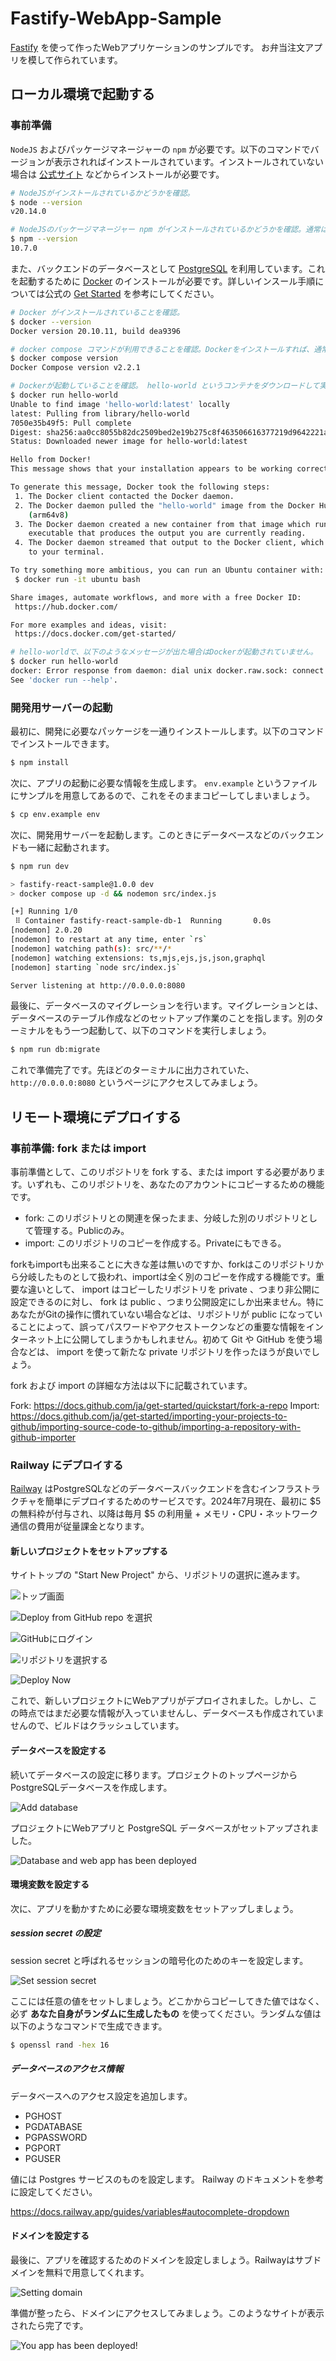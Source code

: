 # Fastify-WebApp-Sample

[Fastify](https://www.fastify.io/) を使って作ったWebアプリケーションのサンプルです。
お弁当注文アプリを模して作られています。

## ローカル環境で起動する

### 事前準備

`NodeJS` およびパッケージマネージャーの `npm` が必要です。以下のコマンドでバージョンが表示されればインストールされています。インストールされていない場合は [公式サイト](https://nodejs.org/ja/) などからインストールが必要です。

```bash
# NodeJSがインストールされているかどうかを確認。
$ node --version
v20.14.0

# NodeJSのパッケージマネージャー npm がインストールされているかどうかを確認。通常はNodeJSが入っていればnpmも一緒に使えるようになるはずです。
$ npm --version
10.7.0
```

また、バックエンドのデータベースとして [PostgreSQL](https://www.postgresql.org/) を利用しています。これを起動するために [Docker](https://www.docker.com/) のインストールが必要です。詳しいインスール手順については公式の [Get Started](https://www.docker.com/get-started/) を参考にしてください。

```bash
# Docker がインストールされていることを確認。
$ docker --version
Docker version 20.10.11, build dea9396

# docker compose コマンドが利用できることを確認。Dockerをインストールすれば、通常 docker ccompose コマンドも一緒に利用できるようになります。
$ docker compose version
Docker Compose version v2.2.1

# Dockerが起動していることを確認。 hello-world というコンテナをダウンロードして実行する。
$ docker run hello-world
Unable to find image 'hello-world:latest' locally
latest: Pulling from library/hello-world
7050e35b49f5: Pull complete
Digest: sha256:aa0cc8055b82dc2509bed2e19b275c8f463506616377219d9642221ab53cf9fe
Status: Downloaded newer image for hello-world:latest

Hello from Docker!
This message shows that your installation appears to be working correctly.

To generate this message, Docker took the following steps:
 1. The Docker client contacted the Docker daemon.
 2. The Docker daemon pulled the "hello-world" image from the Docker Hub.
    (arm64v8)
 3. The Docker daemon created a new container from that image which runs the
    executable that produces the output you are currently reading.
 4. The Docker daemon streamed that output to the Docker client, which sent it
    to your terminal.

To try something more ambitious, you can run an Ubuntu container with:
 $ docker run -it ubuntu bash

Share images, automate workflows, and more with a free Docker ID:
 https://hub.docker.com/

For more examples and ideas, visit:
 https://docs.docker.com/get-started/

# hello-worldで、以下のようなメッセージが出た場合はDockerが起動されていません。
$ docker run hello-world
docker: Error response from daemon: dial unix docker.raw.sock: connect: connection refused.
See 'docker run --help'.

```

### 開発用サーバーの起動

最初に、開発に必要なパッケージを一通りインストールします。以下のコマンドでインストールできます。
```bash
$ npm install
```

次に、アプリの起動に必要な情報を生成します。 `env.example` というファイルにサンプルを用意してあるので、これをそのままコピーしてしまいましょう。

```bash
$ cp env.example env
```

次に、開発用サーバーを起動します。このときにデータベースなどのバックエンドも一緒に起動されます。
```bash
$ npm run dev

> fastify-react-sample@1.0.0 dev
> docker compose up -d && nodemon src/index.js

[+] Running 1/0
 ⠿ Container fastify-react-sample-db-1  Running       0.0s
[nodemon] 2.0.20
[nodemon] to restart at any time, enter `rs`
[nodemon] watching path(s): src/**/*
[nodemon] watching extensions: ts,mjs,ejs,js,json,graphql
[nodemon] starting `node src/index.js`

Server listening at http://0.0.0.0:8080
```

最後に、データベースのマイグレーションを行います。マイグレーションとは、データベースのテーブル作成などのセットアップ作業のことを指します。別のターミナルをもう一つ起動して、以下のコマンドを実行しましょう。

```bash
$ npm run db:migrate
```

これで準備完了です。先ほどのターミナルに出力されていた、 `http://0.0.0.0:8080` というページにアクセスしてみましょう。

## リモート環境にデプロイする

### 事前準備: fork または import

事前準備として、このリポジトリを fork する、または import する必要があります。いずれも、このリポジトリを、あなたのアカウントにコピーするための機能です。

- fork: このリポジトリとの関連を保ったまま、分岐した別のリポジトリとして管理する。Publicのみ。
- import: このリポジトリのコピーを作成する。Privateにもできる。

forkもimportも出来ることに大きな差は無いのですか、forkはこのリポジトリから分岐したものとして扱われ、importは全く別のコピーを作成する機能です。重要な違いとして、 import はコピーしたリポジトリを private 、つまり非公開に設定できるのに対し、 fork は public 、つまり公開設定にしか出来ません。特にあなたがGitの操作に慣れていない場合などは、リポジトリが public になっていることによって、誤ってパスワードやアクセストークンなどの重要な情報をインターネット上に公開してしまうかもしれません。初めて Git や GitHub を使う場合などは、 import を使って新たな private リポジトリを作ったほうが良いでしょう。

fork および import の詳細な方法は以下に記載されています。

Fork: https://docs.github.com/ja/get-started/quickstart/fork-a-repo
Import: https://docs.github.com/ja/get-started/importing-your-projects-to-github/importing-source-code-to-github/importing-a-repository-with-github-importer

### Railway にデプロイする

[Railway](https://railway.app/) はPostgreSQLなどのデータベースバックエンドを含むインフラストラクチャを簡単にデプロイするためのサービスです。2024年7月現在、最初に $5 の無料枠が付与され、以降は毎月 $5 の利用量 + メモリ・CPU・ネットワーク通信の費用が従量課金となります。

#### 新しいプロジェクトをセットアップする

サイトトップの "Start New Project" から、リポジトリの選択に進みます。

![トップ画面](images/RailWay-Top.png)

![Deploy from GitHub repo を選択](images/Railway-SelectRepor.png)

![GitHubにログイン](images/Deploy-From-GitHub.png)

![リポジトリを選択する](images/Select-your-repo.png)

![Deploy Now](images/Deploy%20Now.png)

これで、新しいプロジェクトにWebアプリがデプロイされました。しかし、この時点ではまだ必要な情報が入っていませんし、データベースも作成されていませんので、ビルドはクラッシュしています。

#### データベースを設定する

続いてデータベースの設定に移ります。プロジェクトのトップページからPostgreSQLデータベースを作成します。

![Add database](images/Add%20database.png)

プロジェクトにWebアプリと PostgreSQL データベースがセットアップされました。

![Database and web app has been deployed](images/Database%20and%20web%20app%20has%20been%20deployed.png)

#### 環境変数を設定する

次に、アプリを動かすために必要な環境変数をセットアップしましょう。

##### session secret の設定

session secret と呼ばれるセッションの暗号化のためのキーを設定します。

![Set session secret](images/Set%20session%20secret.png)

ここには任意の値をセットしましょう。どこかからコピーしてきた値ではなく、必ず **あなた自身がランダムに生成したもの** を使ってください。ランダムな値は以下のようなコマンドで生成できます。

```bash
$ openssl rand -hex 16
```

##### データベースのアクセス情報

データベースへのアクセス設定を追加します。

- PGHOST
- PGDATABASE
- PGPASSWORD
- PGPORT
- PGUSER

値には Postgres サービスのものを設定します。 Railway のドキュメントを参考に設定してください。

https://docs.railway.app/guides/variables#autocomplete-dropdown

#### ドメインを設定する

最後に、アプリを確認するためのドメインを設定しましょう。Railwayはサブドメインを無料で用意してくれます。

![Setting domain](images/Setting%20domain.png)

準備が整ったら、ドメインにアクセスしてみましょう。このようなサイトが表示されたら完了です。

![You app has been deployed!](images/You%20app%20has%20been%20deployed!.png)
